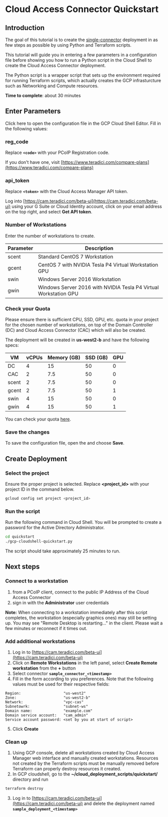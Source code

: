 # Cloud Access Connector Quickstart

## Introduction
The goal of this tutorial is to create the [single-connector](https://github.com/teradici/cloud_deployment_scripts#single-connector) deployment in as few steps as possible by using Python and Terraform scripts.

This tutorial will guide you in entering a few parameters in a configuration file before showing you how to run a Python script in the Cloud Shell to create the Cloud Access Connector deployment.

The Python script is a wrapper script that sets up the environment required for running Terraform scripts, which actually creates the GCP infrasturcture such as Networking and Compute resources.

**Time to complete**: about 30 minutes

## Enter Parameters
Click
<walkthrough-editor-open-file
    filePath="cloud_deployment_scripts/quickstart/gcp-cloudshell-quickstart.cfg">
    here
</walkthrough-editor-open-file>
to open the configuration file in the GCP Cloud Shell Editor. Fill in the following values:

### reg_code
Replace **`<code>`** with your PCoIP Registration code.

If you don't have one, visit [https://www.teradici.com/compare-plans](https://www.teradici.com/compare-plans)

### api_token
Replace **`<token>`** with the Cloud Access Manager API token.

Log into [https://cam.teradici.com/beta-ui](https://cam.teradici.com/beta-ui) using your G Suite or Cloud Identity account, click on your email address on the top right, and select **Get API token**.

### Number of Workstations
Enter the number of workstations to create.

Parameter | Description
--- | ---
scent | Standard CentOS 7 Workstation
gcent | CentOS 7 with NVIDIA Tesla P4 Virtual Workstation GPU
swin | Windows Server 2016 Workstation
gwin | Windows Server 2016 with NVIDIA Tesla P4 Virtual Workstation GPU

### Check your Quota
Please ensure there is sufficient CPU, SSD, GPU, etc. quota in your project for the chosen number of workstations, on top of the Domain Controller (DC) and Cloud Access Connector (CAC) which will also be created.

The deployment will be created in **us-west2-b** and have the following specs:

VM | vCPUs | Memory (GB) | SSD (GB) | GPU 
---|---|---|---|--- 
DC | 4 | 15 | 50 | 0
CAC | 2 | 7.5 | 50 | 0 
scent | 2 | 7.5 | 50 | 0 
gcent | 2 | 7.5 | 50 | 1
swin | 4 | 15 | 50 | 0
gwin | 4 | 15 | 50 | 1

You can check your quota [here](https://console.cloud.google.com/iam-admin/quotas).

### Save the changes
To save the configuration file, open the
<walkthrough-editor-spotlight spotlightId="fileMenu"
                              text="file menu">
</walkthrough-editor-spotlight> and choose **Save**.

## Create Deployment
### Select the project
Ensure the proper project is selected. Replace **<project_id>** with your project ID in the command below.
```bash
gcloud config set project <project_id>
```

### Run the script

Run the following command in Cloud Shell. You will be prompted to create a password for the Active Directory Administrator.

```bash
cd quickstart
./gcp-cloudshell-quickstart.py
```

The script should take approximately 25 minutes to run.

## Next steps

### Connect to a workstation

1. from a PCoIP client, connect to the public IP Address of the Cloud Access Connector
2. sign in with the **Administrator** user credentials

**Note:** When connecting to a workstation immediately after this script completes, the workstation (especially graphics ones) may still be setting up. You may see "Remote Desktop is restarting..." in the client. Please wait a few minutes or reconnect if it times out.

### Add additional workstations
1. Log in to [https://cam.teradici.com/beta-ui](https://cam.teradici.com/beta-ui)
2. Click on **Remote Workstations** in the left panel, select **Create Remote workstation** from the **+** button
3. Select connector **`sample_connector_<timestamp>`**
4. Fill in the form according to you preferences. Note that the following
   values must be used for their respective fields:
```
Region:                   "us-west2"
Zone:                     "us-west2-b"
Network:                  "vpc-cas"
Subnetowrk:               "subnet-ws"
Domain name:              "example.com"
Domain service account:   "cam_admin"
Service account password: <set by you at start of script>
```
5. Click **Create**

### Clean up
  1. Using GCP console, delete all workstations created by Cloud Access Manager
     web interface and manually created workstations. Resources not created by
     the Terraform scripts must be manually removed before Terraform can
     properly destroy resources it created.
  2. In GCP cloudshell, go to the **~/cloud_deployment_scripts/quickstart/** directory
     and run 
```bash
terraform destroy
```
  3. Log in to [https://cam.teradici.com/beta-ui](https://cam.teradici.com/beta-ui) and delete the deployment named
     **`sample_deployment_<timestamp>`**

